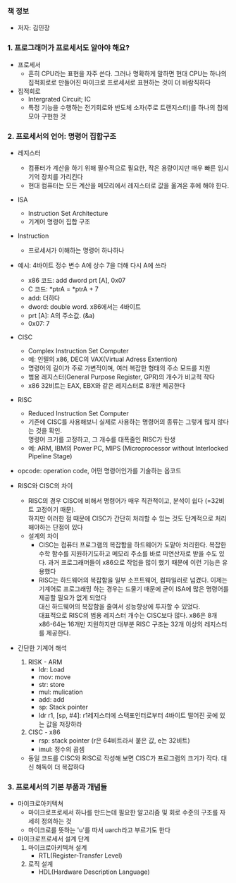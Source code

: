 ### 책 정보
- 저자: 김민장

### 1. 프로그래머가 프로세서도 알아야 해요?
- 프로세서
   - 흔히 CPU라는 표현을 자주 쓴다. 그러나 명확하게 말하면 현대 CPU는 하나의 집적회로로 만들어진 마이크로 프로세서로 표현하는 것이 더 바람직하다
- 집적회로
   - Intergrated Circuit; IC
   - 특정 기능을 수행하는 전기회로와 반도체 소자(주로 트랜지스터)를 하나의 칩에 모아 구현한 것

### 2. 프로세서의 언어: 명령어 집합구조
- 레지스터
   - 컴퓨터가 계산을 하기 위해 필수적으로 필요한, 작은 용량이지만 매우 빠른 임시 기억 장치를 가리킨다
   - 현대 컴퓨터는 모든 계산을 메모리에서 레지스터로 값을 옮겨온 후에 해야 한다. 
- ISA
   - Instruction Set Architecture
   - 기계어 명령어 집합 구조
- Instruction
   - 프로세서가 이해하는 명령어 하나하나
- 예시: 4바이트 정수 변수 A에 상수 7을 더해 다시 A에 쓰라
   - x86 코드: add dword prt [A], 0x07
   - C 코드: *ptrA = *ptrA + 7
   - add: 더하다
   - dword: double word. x86에서는 4바이트
   - prt [A]: A의 주소값. (&a)
   - 0x07: 7

- CISC
   - Complex Instruction Set Computer
   - 예: 인텔의 x86, DEC의 VAX(Virtual Adress Extention)
   - 명령어의 길이가 주로 가변적이며, 여러 복잡한 형태의 주소 모드를 지원
   - 범용 레지스터(General Purpose Register, GPR)의 개수가 비교적 작다
   - x86 32비트는 EAX, EBX와 같은 레지스터로 8개만 제공한다

- RISC
   - Reduced Instruction Set Computer
   - 기존에 CISC를 사용해보니 실제로 사용하는 명령어의 종류는 그렇게 많지 않다는 것을 확인.<br>
   명령어 크기를 고정하고, 그 개수를 대폭줄인 RISC가 탄생
   - 예: ARM, IBM의 Power PC, MIPS (Microprocessor without Interlocked Pipeline Stage)

- opcode: operation code, 어떤 명령어인가를 기술하는 옵코드
- RISC와 CISC의 차이
   - RISC의 경우 CISC에 비해서 명령어가 매우 직관적이고, 분석이 쉽다 (=32비트 고정이기 때문).<br>하지만 이러한 점 때문에 CISC가 간단히 처리할 수 있는 것도 단계적으로 처리해야하는 단점이 있다
   - 설계의 차이
      - CISC는 컴퓨터 프로그램의 복잡함을 하드웨어가 도맡아 처리한다. 복잡한 수학 함수를 지원하기도하고 메모리 주소를 바로 피연산자로 받을 수도 있다. 과거 프로그래머들이 x86으로 작업을 많이 했기 때문에 이런 기능은 유용했다
      - RISC는 하드웨어의 복잡함을 일부 소프트웨어, 컴파일러로 넘겼다. 이제는 기계어로 프로그래밍 하는 경우는 드물기 때문에 굳이 ISA에 많은 명령어를 제공할 필요가 없게 되었다<br>
      대신 하드웨어의 복잡함을 줄여서 성능향상에 투자할 수 있었다.<br>
      대표적으로 RISC의 범용 레지스터 개수는 CISC보다 많다. x86은 8개 x86-64는 16개만 지원하지만 대부분 RISC 구조는 32개 이상의 레지스터를 제공한다. 

- 간단한 기계어 해석
   1. RISK - ARM
      - ldr: Load
      - mov: move
      - str: store
      - mul: mulication
      - add: add
      - sp: Stack pointer
      - ldr r1, [sp, #4]: r1레지스터에 스택포인터로부터 4바이트 떨어진 곳에 있는 값을 저장하라
   2. CISC - x86
      - rsp: stack pointer (r은 64비트라서 붙은 값, e는 32비트)
      - imul: 정수의 곱셈
      
   - 동일 코드를 CISC와 RISC로 작성해 보면 CISC가 프로그램의 크기가 작다. 대신 해독이 더 복잡하다

### 3. 프로세서의 기본 부품과 개념들
- 마이크로아키텍쳐
   - 마이크로프로세서 하나를 만드는데 필요한 알고리즘 및 회로 수준의 구조를 자세히 정의하는 것
   - 마이크로를 뜻하는 'u'를 따서 uarch라고 부르기도 한다
- 마이크로프로세서 설계 단계
   1. 마이크로아키텍쳐 설계
      - RTL(Register-Transfer Level) 
   2. 로직 설계
      - HDL(Hardware Description Language)